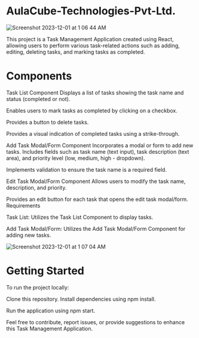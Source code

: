 # AulaCube-Technologies-Pvt-Ltd.

![Screenshot 2023-12-01 at 1 06 44 AM](https://github.com/Shivani-Banduni/AulaCube-Technologies-Pvt-Ltd./assets/97527063/4c62af22-2456-4dee-8595-9940f53ae70f)


This project is a Task Management Application created using React, allowing users to perform various task-related actions such as adding, editing, deleting tasks, and marking tasks as completed.

# Components
Task List Component
Displays a list of tasks showing the task name and status (completed or not).

Enables users to mark tasks as completed by clicking on a checkbox.

Provides a button to delete tasks.

Provides a visual indication of completed tasks using a strike-through.

Add Task Modal/Form Component
Incorporates a modal or form to add new tasks.
Includes fields such as task name (text input), task description (text area), and priority level (low, medium, high - dropdown).

Implements validation to ensure the task name is a required field.

Edit Task Modal/Form Component
Allows users to modify the task name, description, and priority.

Provides an edit button for each task that opens the edit task modal/form.
Requirements

Task List: Utilizes the Task List Component to display tasks.

Add Task Modal/Form: Utilizes the Add Task Modal/Form Component for adding new tasks.

![Screenshot 2023-12-01 at 1 07 04 AM](https://github.com/Shivani-Banduni/AulaCube-Technologies-Pvt-Ltd./assets/97527063/c55c4133-6681-40ba-9b54-ac3f871366cb)


# Getting Started
To run the project locally:

 Clone this repository.
Install dependencies using npm install.

Run the application using npm start.

Feel free to contribute, report issues, or provide suggestions to enhance this Task Management Application.
